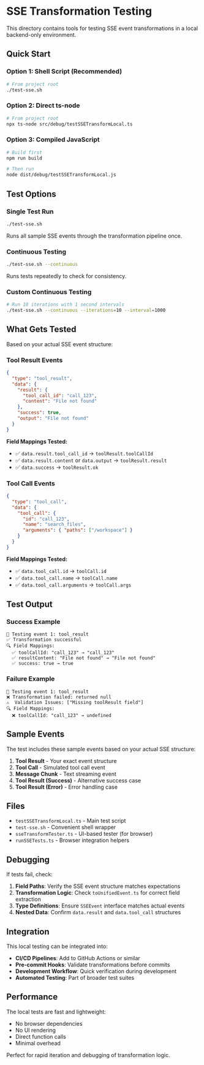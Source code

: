 # SSE Transformation Testing

This directory contains tools for testing SSE event transformations in a local backend-only environment.

## Quick Start

### Option 1: Shell Script (Recommended)
```bash
# From project root
./test-sse.sh
```

### Option 2: Direct ts-node
```bash
# From project root
npx ts-node src/debug/testSSETransformLocal.ts
```

### Option 3: Compiled JavaScript
```bash
# Build first
npm run build

# Then run
node dist/debug/testSSETransformLocal.js
```

## Test Options

### Single Test Run
```bash
./test-sse.sh
```
Runs all sample SSE events through the transformation pipeline once.

### Continuous Testing
```bash
./test-sse.sh --continuous
```
Runs tests repeatedly to check for consistency.

### Custom Continuous Testing
```bash
# Run 10 iterations with 1 second intervals
./test-sse.sh --continuous --iterations=10 --interval=1000
```

## What Gets Tested

Based on your actual SSE event structure:

### Tool Result Events
```json
{
  "type": "tool_result",
  "data": {
    "result": {
      "tool_call_id": "call_123",
      "content": "File not found"
    },
    "success": true,
    "output": "File not found"
  }
}
```

**Field Mappings Tested:**
- ✅ `data.result.tool_call_id` → `toolResult.toolCallId`
- ✅ `data.result.content` or `data.output` → `toolResult.result`
- ✅ `data.success` → `toolResult.ok`

### Tool Call Events
```json
{
  "type": "tool_call",
  "data": {
    "tool_call": {
      "id": "call_123",
      "name": "search_files",
      "arguments": { "paths": ["/workspace"] }
    }
  }
}
```

**Field Mappings Tested:**
- ✅ `data.tool_call.id` → `toolCall.id`
- ✅ `data.tool_call.name` → `toolCall.name`
- ✅ `data.tool_call.arguments` → `toolCall.args`

## Test Output

### Success Example
```
🧪 Testing event 1: tool_result
✅ Transformation successful
🔍 Field Mappings:
  ✅ toolCallId: "call_123" → "call_123"
  ✅ resultContent: "File not found" → "File not found"
  ✅ success: true → true
```

### Failure Example
```
🧪 Testing event 1: tool_result
❌ Transformation failed: returned null
⚠️  Validation Issues: ["Missing toolResult field"]
🔍 Field Mappings:
  ❌ toolCallId: "call_123" → undefined
```

## Sample Events

The test includes these sample events based on your actual SSE structure:

1. **Tool Result** - Your exact event structure
2. **Tool Call** - Simulated tool call event
3. **Message Chunk** - Text streaming event
4. **Tool Result (Success)** - Alternative success case
5. **Tool Result (Error)** - Error handling case

## Files

- `testSSETransformLocal.ts` - Main test script
- `test-sse.sh` - Convenient shell wrapper
- `sseTransformTester.ts` - UI-based tester (for browser)
- `runSSETests.ts` - Browser integration helpers

## Debugging

If tests fail, check:

1. **Field Paths**: Verify the SSE event structure matches expectations
2. **Transformation Logic**: Check `toUnifiedEvent.ts` for correct field extraction
3. **Type Definitions**: Ensure `SSEEvent` interface matches actual events
4. **Nested Data**: Confirm `data.result` and `data.tool_call` structures

## Integration

This local testing can be integrated into:

- **CI/CD Pipelines**: Add to GitHub Actions or similar
- **Pre-commit Hooks**: Validate transformations before commits
- **Development Workflow**: Quick verification during development
- **Automated Testing**: Part of broader test suites

## Performance

The local tests are fast and lightweight:
- No browser dependencies
- No UI rendering
- Direct function calls
- Minimal overhead

Perfect for rapid iteration and debugging of transformation logic.